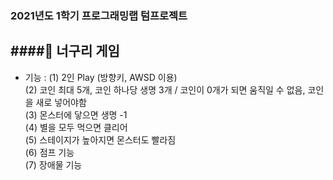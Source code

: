 ### 2021년도 1학기 프로그래밍랩 텀프로젝트 
####🦝 너구리 게임 
----
- 기능 :
(1) 2인 Play (방향키, AWSD 이용)  
(2) 코인 최대 5개, 코인 하나당 생명 3개 / 코인이 0개가 되면 움직일 수 없음, 코인을 새로 넣어야함  
(3) 몬스터에 닿으면 생명 -1  
(4) 별을 모두 먹으면 클리어  
(5) 스테이지가 높아지면 몬스터도 빨라짐  
(6) 점프 기능  
(7) 장애물 기능  
